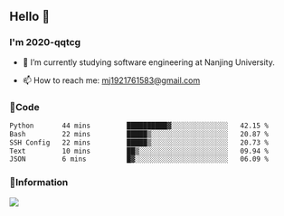 ## Hello 👋


### I'm 2020-qqtcg

- 🔭 I’m currently studying software engineering at Nanjing University. 
<!-- - 🌱 I’m currently learning MLsys and -->
<!-- - 👯 I’m looking to collaborate on ... -->
<!-- - 🤔 I’m looking for help with ... -->
<!-- - 💬 Ask me about ... -->
- 📫 How to reach me: mj1921761583@gmail.com
<!-- - 😄 Pronouns: ... -->
<!-- - ⚡ Fun fact: ... -->

### 🌱Code
<!--START_SECTION:waka-->

```txt
Python       44 mins         ██████████▓░░░░░░░░░░░░░░   42.15 %
Bash         22 mins         █████▒░░░░░░░░░░░░░░░░░░░   20.87 %
SSH Config   22 mins         █████▒░░░░░░░░░░░░░░░░░░░   20.73 %
Text         10 mins         ██▒░░░░░░░░░░░░░░░░░░░░░░   09.94 %
JSON         6 mins          █▓░░░░░░░░░░░░░░░░░░░░░░░   06.09 %
```

<!--END_SECTION:waka-->

### 💬Information
![](https://github-readme-stats.vercel.app/api?username=2020-qqtcg&theme=buefy&hide_border=false)


<!-- <div align="center"> <img src="https://github-readme-activity-graph.vercel.app/graph?username=2020-qqtcg&theme=minimal" /> </div> -->


